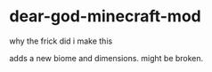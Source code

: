 # dear-god-minecraft-mod
why the frick did i make this

adds a new biome and dimensions. might be broken.
